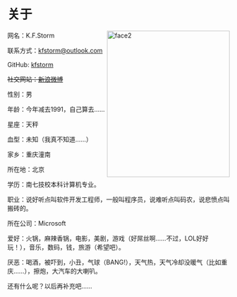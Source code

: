 # 关于

[<img style="background-image: none; float: right; padding-top: 0px; padding-left: 0px; display: inline; padding-right: 0px; border-width: 0px;" title="face2" src="/attachment/upblog/images/bd25f51d6002_1410E/face2_thumb.jpg" alt="face2" width="278" height="331" align="right" border="0" />](/attachment/upblog/images/bd25f51d6002_1410E/face2.jpg)

网名：K.F.Storm

联系方式：[kfstorm@outlook.com](mailto:kfstorm@outlook.com)

GitHub: [kfstorm](https://github.com/kfstorm)

~~社交网站：[新浪微博](http://www.weibo.com/kfstorm)~~

性别：男

年龄：今年减去1991，自己算去……

星座：天秤

血型：未知（我真不知道……）

家乡：重庆潼南

所在地：北京

学历：南七技校本科计算机专业。

职业：说好听点叫软件开发工程师，一般叫程序员，说难听点叫码农，说悲愤点叫搬砖的。

所在公司：Microsoft

爱好：火锅，麻辣香锅，电影，美剧，游戏（好屌丝啊……不过，LOL好好玩！），音乐，数码，钱，旅游（希望吧）。

厌恶：喝酒，被吓到，小丑，气球（BANG!），天气热，天气冷却没暖气（比如重庆……），擦炮，大汽车的大喇叭。

还有什么呢？以后再补充吧……
